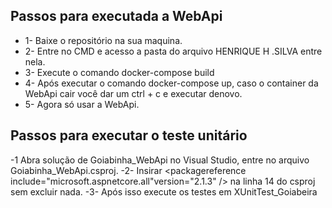 ## Passos para executada a WebApi 

- 1- Baixe o repositório na sua maquina.
- 2- Entre no CMD  e acesso a pasta do arquivo HENRIQUE H .SILVA entre nela.
- 3- Execute o comando docker-compose build 
- 4- Após executar o comando  docker-compose up, caso o container da WebApi cair você dar um ctrl + c e executar denovo.
- 5- Agora só usar a WebApi.

## Passos para executar o teste unitário

-1 Abra solução de Goiabinha_WebApi no Visual Studio, entre no arquivo Goiabinha_WebApi.csproj. 
-2- Insirar 
<packagereference include="microsoft.aspnetcore.all"version="2.1.3" />
na linha 14 do csproj sem excluir nada.
-3- Após isso execute os testes em XUnitTest_Goiabeira


